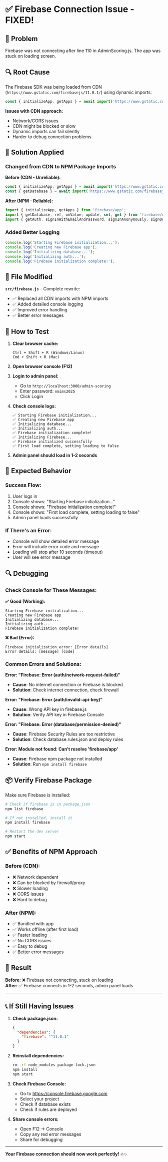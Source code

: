 # ✅ Firebase Connection Issue - FIXED!

## 🐛 Problem
Firebase was not connecting after line 110 in AdminScoring.js. The app was stuck on loading screen.

## 🔍 Root Cause
The Firebase SDK was being loaded from CDN (`https://www.gstatic.com/firebasejs/11.0.1/`) using dynamic imports:
```javascript
const { initializeApp, getApps } = await import('https://www.gstatic.com/firebasejs/11.0.1/firebase-app.js');
```

**Issues with CDN approach:**
- Network/CORS issues
- CDN might be blocked or slow
- Dynamic imports can fail silently
- Harder to debug connection problems

## 🔧 Solution Applied

### Changed from CDN to NPM Package Imports

**Before (CDN - Unreliable):**
```javascript
const { initializeApp, getApps } = await import('https://www.gstatic.com/firebasejs/11.0.1/firebase-app.js');
const { getDatabase } = await import('https://www.gstatic.com/firebasejs/11.0.1/firebase-database.js');
```

**After (NPM - Reliable):**
```javascript
import { initializeApp, getApps } from 'firebase/app';
import { getDatabase, ref, onValue, update, set, get } from 'firebase/database';
import { getAuth, signInWithEmailAndPassword, signInAnonymously, signOut } from 'firebase/auth';
```

### Added Better Logging

```javascript
console.log('Starting Firebase initialization...');
console.log('Creating new Firebase app');
console.log('Initializing database...');
console.log('Initializing auth...');
console.log('Firebase initialization complete!');
```

## 📁 File Modified

**`src/firebase.js`** - Complete rewrite:
- ✅ Replaced all CDN imports with NPM imports
- ✅ Added detailed console logging
- ✅ Improved error handling
- ✅ Better error messages

## 🧪 How to Test

1. **Clear browser cache:**
   ```
   Ctrl + Shift + R (Windows/Linux)
   Cmd + Shift + R (Mac)
   ```

2. **Open browser console (F12)**

3. **Login to admin panel:**
   - Go to `http://localhost:3000/admin-scoring`
   - Enter password: `nmims2025`
   - Click Login

4. **Check console logs:**
   ```
   ✅ Starting Firebase initialization...
   ✅ Creating new Firebase app
   ✅ Initializing database...
   ✅ Initializing auth...
   ✅ Firebase initialization complete!
   ✅ Initializing Firebase...
   ✅ Firebase initialized successfully
   ✅ First load complete, setting loading to false
   ```

5. **Admin panel should load in 1-2 seconds**

## 🎯 Expected Behavior

### Success Flow:
1. User logs in
2. Console shows: "Starting Firebase initialization..."
3. Console shows: "Firebase initialization complete!"
4. Console shows: "First load complete, setting loading to false"
5. Admin panel loads successfully

### If There's an Error:
- Console will show detailed error message
- Error will include error code and message
- Loading will stop after 10 seconds (timeout)
- User will see error message

## 🔍 Debugging

### Check Console for These Messages:

**✅ Good (Working):**
```
Starting Firebase initialization...
Creating new Firebase app
Initializing database...
Initializing auth...
Firebase initialization complete!
```

**❌ Bad (Error):**
```
Firebase initialization error: [Error details]
Error details: [message] [code]
```

### Common Errors and Solutions:

**Error: "Firebase: Error (auth/network-request-failed)"**
- **Cause**: No internet connection or Firebase is blocked
- **Solution**: Check internet connection, check firewall

**Error: "Firebase: Error (auth/invalid-api-key)"**
- **Cause**: Wrong API key in firebase.js
- **Solution**: Verify API key in Firebase Console

**Error: "Firebase: Error (database/permission-denied)"**
- **Cause**: Firebase Security Rules are too restrictive
- **Solution**: Check database.rules.json and deploy rules

**Error: Module not found: Can't resolve 'firebase/app'**
- **Cause**: Firebase npm package not installed
- **Solution**: Run `npm install firebase`

## 📦 Verify Firebase Package

Make sure Firebase is installed:

```bash
# Check if firebase is in package.json
npm list firebase

# If not installed, install it
npm install firebase

# Restart the dev server
npm start
```

## ✅ Benefits of NPM Approach

### Before (CDN):
- ❌ Network dependent
- ❌ Can be blocked by firewall/proxy
- ❌ Slower loading
- ❌ CORS issues
- ❌ Hard to debug

### After (NPM):
- ✅ Bundled with app
- ✅ Works offline (after first load)
- ✅ Faster loading
- ✅ No CORS issues
- ✅ Easy to debug
- ✅ Better error messages

## 🎉 Result

**Before:** ❌ Firebase not connecting, stuck on loading  
**After:** ✅ Firebase connects in 1-2 seconds, admin panel loads

---

## 📞 If Still Having Issues

1. **Check package.json:**
   ```json
   {
     "dependencies": {
       "firebase": "^11.0.1"
     }
   }
   ```

2. **Reinstall dependencies:**
   ```bash
   rm -rf node_modules package-lock.json
   npm install
   npm start
   ```

3. **Check Firebase Console:**
   - Go to https://console.firebase.google.com
   - Select your project
   - Check if database exists
   - Check if rules are deployed

4. **Share console errors:**
   - Open F12 → Console
   - Copy any red error messages
   - Share for debugging

---

**Your Firebase connection should now work perfectly!** 🔥✨
